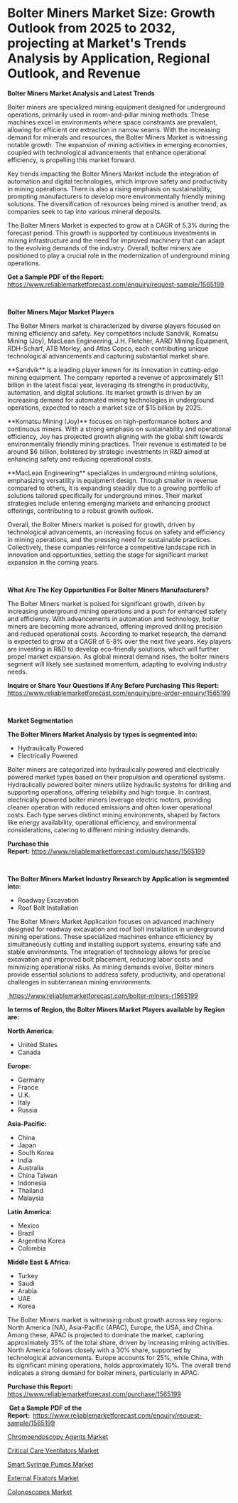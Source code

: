 <p><h1>Bolter Miners Market Size: Growth Outlook from 2025 to 2032, projecting at Market's Trends Analysis by Application, Regional Outlook, and Revenue</h1></p><p><strong>Bolter Miners Market Analysis and Latest Trends</strong></p>
<p><p>Bolter miners are specialized mining equipment designed for underground operations, primarily used in room-and-pillar mining methods. These machines excel in environments where space constraints are prevalent, allowing for efficient ore extraction in narrow seams. With the increasing demand for minerals and resources, the Bolter Miners Market is witnessing notable growth. The expansion of mining activities in emerging economies, coupled with technological advancements that enhance operational efficiency, is propelling this market forward.</p><p>Key trends impacting the Bolter Miners Market include the integration of automation and digital technologies, which improve safety and productivity in mining operations. There is also a rising emphasis on sustainability, prompting manufacturers to develop more environmentally friendly mining solutions. The diversification of resources being mined is another trend, as companies seek to tap into various mineral deposits.</p><p>The Bolter Miners Market is expected to grow at a CAGR of 5.3% during the forecast period. This growth is supported by continuous investments in mining infrastructure and the need for improved machinery that can adapt to the evolving demands of the industry. Overall, bolter miners are positioned to play a crucial role in the modernization of underground mining operations.</p></p>
<p><strong>Get a Sample PDF of the Report:&nbsp;</strong> <a href="https://www.reliablemarketforecast.com/enquiry/request-sample/1565199?utm_campaign=3094&utm_medium=2&utm_source=Github&utm_content=ia&utm_term=08042025&utm_id=bolter-miners">https://www.reliablemarketforecast.com/enquiry/request-sample/1565199</a></p>
<p>&nbsp;</p>
<p><strong>Bolter Miners Major Market Players</strong></p>
<p><p>The Bolter Miners market is characterized by diverse players focused on mining efficiency and safety. Key competitors include Sandvik, Komatsu Mining (Joy), MacLean Engineering, J.H. Fletcher, AARD Mining Equipment, RDH-Scharf, ATB Morley, and Atlas Copco, each contributing unique technological advancements and capturing substantial market share.</p><p>**Sandvik** is a leading player known for its innovation in cutting-edge mining equipment. The company reported a revenue of approximately $11 billion in the latest fiscal year, leveraging its strengths in productivity, automation, and digital solutions. Its market growth is driven by an increasing demand for automated mining technologies in underground operations, expected to reach a market size of $15 billion by 2025.</p><p>**Komatsu Mining (Joy)** focuses on high-performance bolters and continuous miners. With a strong emphasis on sustainability and operational efficiency, Joy has projected growth aligning with the global shift towards environmentally friendly mining practices. Their revenue is estimated to be around $6 billion, bolstered by strategic investments in R&D aimed at enhancing safety and reducing operational costs.</p><p>**MacLean Engineering** specializes in underground mining solutions, emphasizing versatility in equipment design. Though smaller in revenue compared to others, it is expanding steadily due to a growing portfolio of solutions tailored specifically for underground mines. Their market strategies include entering emerging markets and enhancing product offerings, contributing to a robust growth outlook.</p><p>Overall, the Bolter Miners market is poised for growth, driven by technological advancements, an increasing focus on safety and efficiency in mining operations, and the pressing need for sustainable practices. Collectively, these companies reinforce a competitive landscape rich in innovation and opportunities, setting the stage for significant market expansion in the coming years.</p></p>
<p>&nbsp;</p>
<p><strong>What Are The Key Opportunities For Bolter Miners Manufacturers?</strong></p>
<p><p>The Bolter Miners market is poised for significant growth, driven by increasing underground mining operations and a push for enhanced safety and efficiency. With advancements in automation and technology, bolter miners are becoming more advanced, offering improved drilling precision and reduced operational costs. According to market research, the demand is expected to grow at a CAGR of 6-8% over the next five years. Key players are investing in R&D to develop eco-friendly solutions, which will further propel market expansion. As global mineral demand rises, the bolter miners segment will likely see sustained momentum, adapting to evolving industry needs.</p></p>
<p><strong>Inquire or Share Your Questions If Any Before Purchasing This Report:</strong> <a href="https://www.reliablemarketforecast.com/enquiry/pre-order-enquiry/1565199?utm_campaign=3094&utm_medium=2&utm_source=Github&utm_content=ia&utm_term=08042025&utm_id=bolter-miners">https://www.reliablemarketforecast.com/enquiry/pre-order-enquiry/1565199</a></p>
<p>&nbsp;</p>
<p><strong>Market Segmentation</strong></p>
<p><strong>The Bolter Miners Market Analysis by types is segmented into:</strong></p>
<p><ul><li>Hydraulically Powered</li><li>Electrically Powered</li></ul></p>
<p><p>Bolter miners are categorized into hydraulically powered and electrically powered market types based on their propulsion and operational systems. Hydraulically powered bolter miners utilize hydraulic systems for drilling and supporting operations, offering reliability and high torque. In contrast, electrically powered bolter miners leverage electric motors, providing cleaner operation with reduced emissions and often lower operational costs. Each type serves distinct mining environments, shaped by factors like energy availability, operational efficiency, and environmental considerations, catering to different mining industry demands.</p></p>
<p><strong>Purchase this Report:&nbsp;</strong><a href="https://www.reliablemarketforecast.com/purchase/1565199?utm_campaign=3094&utm_medium=2&utm_source=Github&utm_content=ia&utm_term=08042025&utm_id=bolter-miners">https://www.reliablemarketforecast.com/purchase/1565199</a></p>
<p>&nbsp;</p>
<p><strong>The Bolter Miners Market Industry Research by Application is segmented into:</strong></p>
<p><ul><li>Roadway Excavation</li><li>Roof Bolt Installation</li></ul></p>
<p><p>The Bolter Miners Market Application focuses on advanced machinery designed for roadway excavation and roof bolt installation in underground mining operations. These specialized machines enhance efficiency by simultaneously cutting and installing support systems, ensuring safe and stable environments. The integration of technology allows for precise excavation and improved bolt placement, reducing labor costs and minimizing operational risks. As mining demands evolve, Bolter miners provide essential solutions to address safety, productivity, and operational challenges in subterranean mining environments.</p></p>
<p><a href="https://www.reliablemarketforecast.com/bolter-miners-r1565199?utm_campaign=3094&utm_medium=2&utm_source=Github&utm_content=ia&utm_term=08042025&utm_id=bolter-miners">&nbsp;https://www.reliablemarketforecast.com/bolter-miners-r1565199</a></p>
<p><strong>In terms of Region, the Bolter Miners Market Players available by Region are:</strong></p>
<p>
    <p> <strong> North America: </strong>
        <ul>
            <li>United States</li>
            <li>Canada</li>
        </ul>
        </p> 
    <p> <strong> Europe: </strong>
        <ul>
            <li>Germany</li>
            <li>France</li>
            <li>U.K.</li>
            <li>Italy</li>
            <li>Russia</li>
        </ul>
        </p> 
    <p> <strong> Asia-Pacific: </strong>
        <ul>
            <li>China</li>
            <li>Japan</li>
            <li>South Korea</li>
            <li>India</li>
            <li>Australia</li>
            <li>China Taiwan</li>
            <li>Indonesia</li>
            <li>Thailand</li>
            <li>Malaysia</li>
        </ul>
        </p> 
    <p> <strong> Latin America: </strong>
        <ul>
            <li>Mexico</li>
            <li>Brazil</li>
            <li>Argentina Korea</li>
            <li>Colombia</li>
        </ul>
        </p> 
    <p> <strong> Middle East & Africa: </strong>
        <ul>
            <li>Turkey</li>
            <li>Saudi</li>
            <li>Arabia</li>
            <li>UAE</li>
            <li>Korea</li>
        </ul>
    </p>
    </p>
<p><p>The Bolter Miners market is witnessing robust growth across key regions: North America (NA), Asia-Pacific (APAC), Europe, the USA, and China. Among these, APAC is projected to dominate the market, capturing approximately 35% of the total share, driven by increasing mining activities. North America follows closely with a 30% share, supported by technological advancements. Europe accounts for 25%, while China, with its significant mining operations, holds approximately 10%. The overall trend indicates a strong demand for bolter miners, particularly in APAC.</p></p>
<p><strong>Purchase this Report: </strong><a href="https://www.reliablemarketforecast.com/purchase/1565199?utm_campaign=3094&utm_medium=2&utm_source=Github&utm_content=ia&utm_term=08042025&utm_id=bolter-miners">https://www.reliablemarketforecast.com/purchase/1565199</a></p>
<p>&nbsp;<strong>Get a Sample PDF of the Report:&nbsp;&nbsp;</strong><a href="https://www.reliablemarketforecast.com/enquiry/request-sample/1565199?utm_campaign=3094&utm_medium=2&utm_source=Github&utm_content=ia&utm_term=08042025&utm_id=bolter-miners">https://www.reliablemarketforecast.com/enquiry/request-sample/1565199</a></p>
<p><strong></strong></p>
<p><p><a href="https://www.linkedin.com/pulse/future-trends-chromoendoscopy-agents-market-2025-2032-size-iwoqf?utm_campaign=3094&utm_medium=2&utm_source=Github&utm_content=ia&utm_term=08042025&utm_id=bolter-miners">Chromoendoscopy Agents Market</a></p><p><a href="https://www.linkedin.com/pulse/exploring-critical-care-ventilators-market-size-share-revenue-v6oyf?utm_campaign=3094&utm_medium=2&utm_source=Github&utm_content=ia&utm_term=08042025&utm_id=bolter-miners">Critical Care Ventilators Market</a></p><p><a href="https://www.linkedin.com/pulse/smart-syringe-pumps-industry-research-report-future-market-psqpf?utm_campaign=3094&utm_medium=2&utm_source=Github&utm_content=ia&utm_term=08042025&utm_id=bolter-miners">Smart Syringe Pumps Market</a></p><p><a href="https://www.linkedin.com/pulse/external-fixators-industry-report-examines-recent-innovations-naszf?utm_campaign=3094&utm_medium=2&utm_source=Github&utm_content=ia&utm_term=08042025&utm_id=bolter-miners">External Fixators Market</a></p><p><a href="https://www.linkedin.com/pulse/market-report-covering-colonoscopesmarket-share-development-x9ref?utm_campaign=3094&utm_medium=2&utm_source=Github&utm_content=ia&utm_term=08042025&utm_id=bolter-miners">Colonoscopes Market</a></p></p>